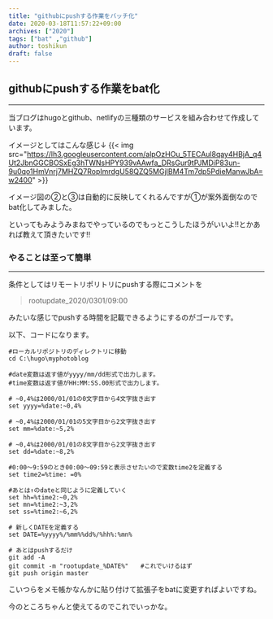 ```yaml
---
title: "githubにpushする作業をバッチ化"
date: 2020-03-18T11:57:22+09:00
archives: ["2020"]
tags: ["bat" ,"github"]
author: toshikun
draft: false
---
```


## githubにpushする作業をbat化
***
当ブログはhugoとgithub、netlifyの三種類のサービスを組み合わせて作成しています。

イメージとしてはこんな感じ↓
{{< img src="https://lh3.googleusercontent.com/alpOzHOu_5TECAul8qay4HBjA_q4Ut2JbnGGCBOSxEg3hTWNsHPY939vAAwfa_DRsGur9tPJMDiP83un-9u0qo1HmVnrj7MHZQ7RopImrdgU58QZQ5MGjIBM4Tm7dp5PdieManwJbA=w2400"  >}}


イメージ図の②と③は自動的に反映してくれるんですが①が案外面倒なのでbat化してみました。

といってもみようみまねでやっているのでもっとこうしたほうがいいよ‼とかあれば教えて頂きたいです‼

### やることは至って簡単
***
条件としてはリモートリポリトリにpushする際にコメントを
>rootupdate_2020/0301/09:00

みたいな感じでpushする時間を記載できるようにするのがゴールです。

以下、コードになります。
```
#ローカルリポジトリのディレクトリに移動
cd C:\hugo\myphotoblog

#date変数は返す値がyyyy/mm/dd形式で出力します。
#time変数は返す値がHH:MM:SS.00形式で出力します。

# ~0,4%は2000/01/01の0文字目から4文字抜き出す
set yyyy=%date:~0,4%

# ~0,4%は2000/01/01の5文字目から2文字抜き出す
set mm=%date:~5,2%

# ~0,4%は2000/01/01の8文字目から2文字抜き出す
set dd=%date:~8,2%

#0:00〜9:59のとき00:00〜09:59と表示させたいので変数time2を定義する
set time2=%time: =0%

#あとは↑のdateと同じように定義していく
set hh=%time2:~0,2%
set mn=%time2:~3,2%
set ss=%time2:~6,2%

# 新しくDATEを定義する
set DATE=%yyyy%/%mm%%dd%/%hh%:%mn%

# あとはpushするだけ
git add -A
git commit -m "rootupdate_%DATE%"　　#これでいけるはず
git push origin master

```

こいつらをメモ帳かなんかに貼り付けて拡張子をbatに変更すればよいですね。


今のところちゃんと使えてるのでこれでいっかな。